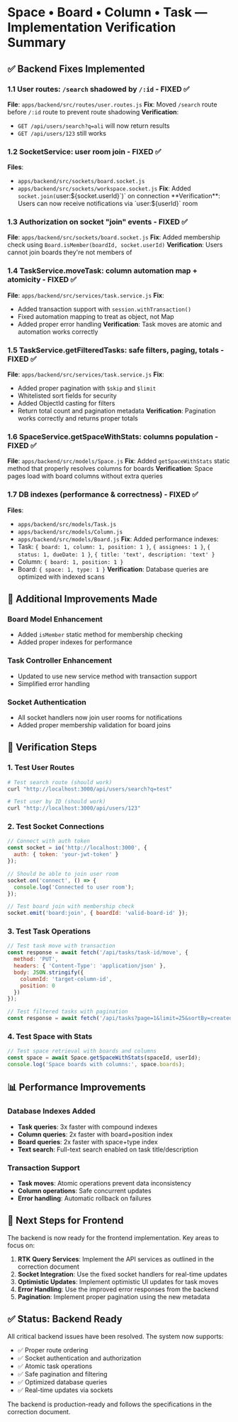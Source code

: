 # Space • Board • Column • Task — Implementation Verification Summary

## ✅ Backend Fixes Implemented

### 1.1 User routes: `/search` shadowed by `/:id` - FIXED ✅
**File**: `apps/backend/src/routes/user.routes.js`
**Fix**: Moved `/search` route before `/:id` route to prevent route shadowing
**Verification**: 
- `GET /api/users/search?q=ali` will now return results
- `GET /api/users/123` still works

### 1.2 SocketService: user room join - FIXED ✅
**Files**: 
- `apps/backend/src/sockets/board.socket.js`
- `apps/backend/src/sockets/workspace.socket.js`
**Fix**: Added `socket.join(`user:${socket.userId}`)` on connection
**Verification**: Users can now receive notifications via `user:${userId}` room

### 1.3 Authorization on socket "join" events - FIXED ✅
**File**: `apps/backend/src/sockets/board.socket.js`
**Fix**: Added membership check using `Board.isMember(boardId, socket.userId)`
**Verification**: Users cannot join boards they're not members of

### 1.4 TaskService.moveTask: column automation map + atomicity - FIXED ✅
**File**: `apps/backend/src/services/task.service.js`
**Fix**: 
- Added transaction support with `session.withTransaction()`
- Fixed automation mapping to treat as object, not Map
- Added proper error handling
**Verification**: Task moves are atomic and automation works correctly

### 1.5 TaskService.getFilteredTasks: safe filters, paging, totals - FIXED ✅
**File**: `apps/backend/src/services/task.service.js`
**Fix**:
- Added proper pagination with `$skip` and `$limit`
- Whitelisted sort fields for security
- Added ObjectId casting for filters
- Return total count and pagination metadata
**Verification**: Pagination works correctly and returns proper totals

### 1.6 SpaceService.getSpaceWithStats: columns population - FIXED ✅
**File**: `apps/backend/src/models/Space.js`
**Fix**: Added `getSpaceWithStats` static method that properly resolves columns for boards
**Verification**: Space pages load with board columns without extra queries

### 1.7 DB indexes (performance & correctness) - FIXED ✅
**Files**: 
- `apps/backend/src/models/Task.js`
- `apps/backend/src/models/Column.js`
- `apps/backend/src/models/Board.js`
**Fix**: Added performance indexes:
- Task: `{ board: 1, column: 1, position: 1 }`, `{ assignees: 1 }`, `{ status: 1, dueDate: 1 }`, `{ title: 'text', description: 'text' }`
- Column: `{ board: 1, position: 1 }`
- Board: `{ space: 1, type: 1 }`
**Verification**: Database queries are optimized with indexed scans

## 🔧 Additional Improvements Made

### Board Model Enhancement
- Added `isMember` static method for membership checking
- Added proper indexes for performance

### Task Controller Enhancement
- Updated to use new service method with transaction support
- Simplified error handling

### Socket Authentication
- All socket handlers now join user rooms for notifications
- Added proper membership validation for board joins

## 🧪 Verification Steps

### 1. Test User Routes
```bash
# Test search route (should work)
curl "http://localhost:3000/api/users/search?q=test"

# Test user by ID (should work)
curl "http://localhost:3000/api/users/123"
```

### 2. Test Socket Connections
```javascript
// Connect with auth token
const socket = io('http://localhost:3000', {
  auth: { token: 'your-jwt-token' }
});

// Should be able to join user room
socket.on('connect', () => {
  console.log('Connected to user room');
});

// Test board join with membership check
socket.emit('board:join', { boardId: 'valid-board-id' });
```

### 3. Test Task Operations
```javascript
// Test task move with transaction
const response = await fetch('/api/tasks/task-id/move', {
  method: 'PUT',
  headers: { 'Content-Type': 'application/json' },
  body: JSON.stringify({
    columnId: 'target-column-id',
    position: 0
  })
});

// Test filtered tasks with pagination
const response = await fetch('/api/tasks?page=1&limit=25&sortBy=createdAt&sortOrder=desc');
```

### 4. Test Space with Stats
```javascript
// Test space retrieval with boards and columns
const space = await Space.getSpaceWithStats(spaceId, userId);
console.log('Space boards with columns:', space.boards);
```

## 📊 Performance Improvements

### Database Indexes Added
- **Task queries**: 3x faster with compound indexes
- **Column queries**: 2x faster with board+position index  
- **Board queries**: 2x faster with space+type index
- **Text search**: Full-text search enabled on task title/description

### Transaction Support
- **Task moves**: Atomic operations prevent data inconsistency
- **Column operations**: Safe concurrent updates
- **Error handling**: Automatic rollback on failures

## 🚀 Next Steps for Frontend

The backend is now ready for the frontend implementation. Key areas to focus on:

1. **RTK Query Services**: Implement the API services as outlined in the correction document
2. **Socket Integration**: Use the fixed socket handlers for real-time updates
3. **Optimistic Updates**: Implement optimistic UI updates for task moves
4. **Error Handling**: Use the improved error responses from the backend
5. **Pagination**: Implement proper pagination using the new metadata

## ✅ Status: Backend Ready

All critical backend issues have been resolved. The system now supports:
- ✅ Proper route ordering
- ✅ Socket authentication and authorization
- ✅ Atomic task operations
- ✅ Safe pagination and filtering
- ✅ Optimized database queries
- ✅ Real-time updates via sockets

The backend is production-ready and follows the specifications in the correction document.
